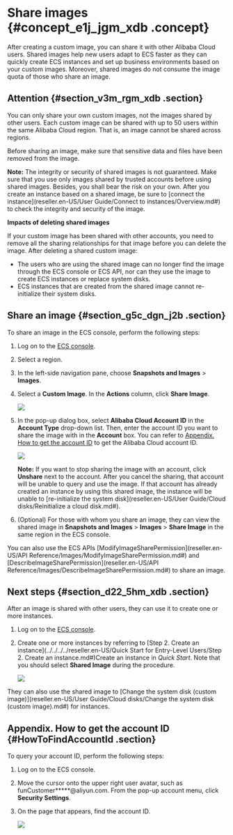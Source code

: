 # Share images {#concept_e1j_jgm_xdb .concept}

After creating a custom image, you can share it with other Alibaba Cloud users. Shared images help new users adapt to ECS faster as they can quickly create ECS instances and set up business environments based on your custom images. Moreover, shared images do not consume the image quota of those who share an image.

## Attention {#section_v3m_rgm_xdb .section}

You can only share your own custom images, not the images shared by other users. Each custom image can be shared with up to 50 users within the same Alibaba Cloud region. That is, an image cannot be shared across regions.

Before sharing an image, make sure that sensitive data and files have been removed from the image.

**Note:** The integrity or security of shared images is not guaranteed. Make sure that you use only images shared by trusted accounts before using shared images. Besides, you shall bear the risk on your own. After you create an instance based on a shared image, be sure to [connect the instance](reseller.en-US/User Guide/Connect to instances/Overview.md#) to check the integrity and security of the image.

**Impacts of deleting shared images**

If your custom image has been shared with other accounts, you need to remove all the sharing relationships for that image before you can delete the image. After deleting a shared custom image:

-   The users who are using the shared image can no longer find the image through the ECS console or ECS API, nor can they use the image to create ECS instances or replace system disks.
-   ECS instances that are created from the shared image cannot re-initialize their system disks.

## Share an image {#section_g5c_dgn_j2b .section}

To share an image in the ECS console, perform the following steps:

1.  Log on to the [ECS console](https://partners-intl.console.aliyun.com/#/ecs).
2.  Select a region.
3.  In the left-side navigation pane, choose **Snapshots and Images** \> **Images**.
4.  Select a **Custom Image**. In the **Actions** column, click **Share Image**.

    ![](http://static-aliyun-doc.oss-cn-hangzhou.aliyuncs.com/assets/img/9700/15394855796790_en-US.png)

5.  In the pop-up dialog box, select **Alibaba Cloud Account ID** in the **Account Type** drop-down list. Then, enter the account ID you want to share the image with in the **Account** box. You can refer to [Appendix. How to get the account ID](#HowToFindAccountId) to get the Alibaba Cloud account ID.

    ![](http://static-aliyun-doc.oss-cn-hangzhou.aliyuncs.com/assets/img/9700/15394855796801_en-US.png)

    **Note:** If you want to stop sharing the image with an account, click **Unshare** next to the account. After you cancel the sharing, that account will be unable to query and use the image. If that account has already created an instance by using this shared image, the instance will be unable to [re-initialize the system disk](reseller.en-US/User Guide/Cloud disks/Reinitialize a cloud disk.md#).

6.  \(Optional\) For those with whom you share an image, they can view the shared image in **Snapshots and Images** \> **Images** \> **Share Image** in the same region in the ECS console.

You can also use the ECS APIs [ModifyImageSharePermission](reseller.en-US/API Reference/Images/ModifyImageSharePermission.md#) and [DescribeImageSharePermission](reseller.en-US/API Reference/Images/DescribeImageSharePermission.md#) to share an image.

## Next steps {#section_d22_5hm_xdb .section}

After an image is shared with other users, they can use it to create one or more instances.

1.  Log on to the [ECS console](https://partners-intl.console.aliyun.com/#/ecs).
2.  Create one or more instances by referring to [Step 2. Create an instance](../../../../reseller.en-US/Quick Start for Entry-Level Users/Step 2. Create an instance.md#)Create an instance in *Quick Start*. Note that you should select **Shared Image** during the procedure.

    ![](http://static-aliyun-doc.oss-cn-hangzhou.aliyuncs.com/assets/img/9700/15394855796802_en-US.png)


They can also use the shared image to [Change the system disk \(custom image\)](reseller.en-US/User Guide/Cloud disks/Change the system disk (custom image).md#) for instances.

## Appendix. How to get the account ID {#HowToFindAccountId .section}

To query your account ID, perform the following steps:

1.  Log on to the ECS console.
2.  Move the cursor onto the upper right user avatar, such as funCustomer\*\*\*\*\*@aliyun.com. From the pop-up account menu, click **Security Settings**.
3.  On the page that appears, find the account ID.

    ![](http://static-aliyun-doc.oss-cn-hangzhou.aliyuncs.com/assets/img/9700/15394855796803_en-US.png)


